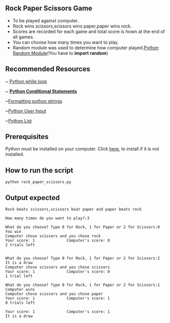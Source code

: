 ## Rock Paper Scissors Game

- To be played against computer.
- Rock wins scissors,scissors wins paper,paper wins rock.
- Scores are recorded for each game and total score is hown at the end of all games.
- You can choose how many times you want to play.
- Random module was used to determine how computer played.[Python Random Module](https://www.w3schools.com/python/module_random.asp)(You have to **import random**)


## Recommended Resources
~ [Python while loop](https://www.w3schools.com/python/python_while_loops.asp)

~ **[Python Conditional Statements](https://www.w3schools.com/python/python_conditions.asp)**

~[Formatting python strings](https://realpython.com/python-f-strings/)

~[Python User Input](https://www.w3schools.com/python/python_user_input.asp)

~[Python List](https://www.w3schools.com/python/python_lists.asp)

## Prerequisites

Python must be installed on your computer. Click [here.](https://www.python.org/downloads/) to install if it is not installed.

## How to run the script

`python rock_paper_scissors.py`
## Output expected

```
Rock beats scissors,scissors beat paper and paper beats rock

How many times do you want to play?:3

What do you choose? Type 0 for Rock, 1 for Paper or 2 for Scissors:0
You win
Computer chose scissors and you chose rock
Your score: 1              Computer's score: 0
2 trials left


What do you choose? Type 0 for Rock, 1 for Paper or 2 for Scissors:2
It is a draw
Computer chose scissors and you chose scissors
Your score: 1              Computer's score: 0
1 trial left

What do you choose? Type 0 for Rock, 1 for Paper or 2 for Scissors:1
Computer wins
Computer chose scissors and you chose paper
Your score: 1              Computer's score: 1
0 trials left

Your score: 1              Computer's score: 1
It is a draw

```
